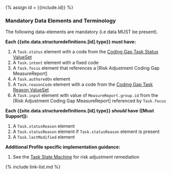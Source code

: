 {% assign id = {{include.id}} %}

<div class="bg-success" markdown="1">

### Mandatory Data Elements and Terminology

The following data-elements are mandatory (i.e data MUST be present).

**Each {{site.data.structuredefinitions.[id].type}} must have:**

1. A `Task.status` element with a code from the [Coding Gap Task Status ValueSet](ValueSet-coding-gap-task-status.html)
1. A `Task.intent` element with a fixed code 
1. A `Task.focus` element that references a [Risk Adjustment Coding Gap MeasureReport]
1. A `Task.authoredOn` element
1. A `Task.reasonCode` element with a code from the [Coding Gap Task Reason ValueSet](ValueSet-coding-gap-task-reason.html)
1. A `Task.input` element with value of `MeasureReport.group.id` from the [Risk Adjustment Coding Gap MeasureReport] referenced by `Task.focus`

**Each {{site.data.structuredefinitions.[id].type}} *should* have ([Must Support]):**

1. A `Task.statusReason` element
1. A `Task.statusReason` element if `Task.statusReason` element is present     
1. A `Task.lastModified` element

**Additional Profile specific implementation guidance:**
1. See the [Task State Machine](StructureDefinition-ra-clinical-evaluation-evidence-task.html#task-state-machine) for risk adjustment remediation

</div><!-- new-content -->

{% include link-list.md %}
